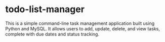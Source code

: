 # todo-list-manager
This is a simple command-line task management application built using Python and MySQL. It allows users to add, update, delete, and view tasks, complete with due dates and status tracking.
